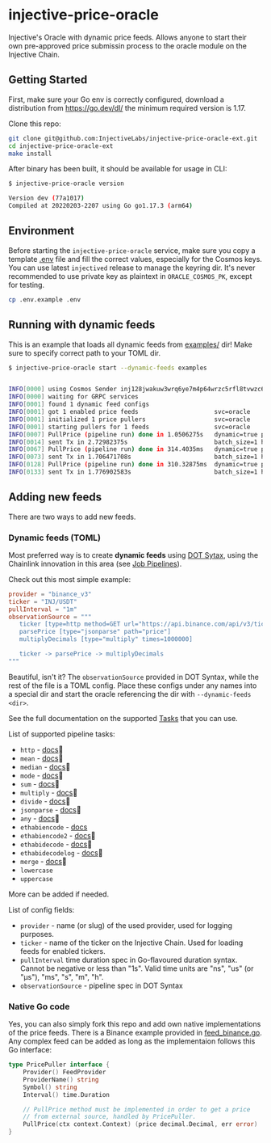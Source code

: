 # injective-price-oracle

Injective's Oracle with dynamic price feeds. Allows anyone to start their own pre-approved price submissin process to the oracle module on the Injective Chain.

## Getting Started

First, make sure your Go env is correctly configured, download a distribution from https://go.dev/dl/ the minimum required version is 1.17.

Clone this repo:

```bash
git clone git@github.com:InjectiveLabs/injective-price-oracle-ext.git
cd injective-price-oracle-ext
make install
```

After binary has been built, it should be available for usage in CLI:

```bash
$ injective-price-oracle version

Version dev (77a1017)
Compiled at 20220203-2207 using Go go1.17.3 (arm64)
```

## Environment

Before starting the `injective-price-oracle` service, make sure you copy a template [.env](.env.example) file and fill the correct values, especially for the Cosmos keys. You can use latest `injectived` release to manage the keyring dir. It's never recommended to use private key as plaintext in `ORACLE_COSMOS_PK`, except for testing.

```bash
cp .env.example .env
```

## Running with dynamic feeds

This is an example that loads all dynamic feeds from [examples/](examples/) dir! Make sure to specify correct path to your TOML dir.

```bash
$ injective-price-oracle start --dynamic-feeds examples


INFO[0000] using Cosmos Sender inj128jwakuw3wrq6ye7m4p64wrzc5rfl8tvwzc6s8
INFO[0000] waiting for GRPC services
INFO[0001] found 1 dynamic feed configs
INFO[0001] got 1 enabled price feeds                     svc=oracle
INFO[0001] initialized 1 price pullers                   svc=oracle
INFO[0001] starting pullers for 1 feeds                  svc=oracle
INFO[0007] PullPrice (pipeline run) done in 1.0506275s   dynamic=true provider=binance_v3 svc=oracle ticker=INJ/USDT
INFO[0014] sent Tx in 2.72982375s                        batch_size=1 hash=1D7D02BDBAEC200BD585E90215459E93C760A1317EFF9D83B822FA4F34AD6A03 svc=oracle timeout=true
INFO[0067] PullPrice (pipeline run) done in 314.4035ms   dynamic=true provider=binance_v3 svc=oracle ticker=INJ/USDT
INFO[0073] sent Tx in 1.706471708s                       batch_size=1 hash=6E3A6C8F7706DB0B0355C5691A628A56CD5A87BB14877D2F0D151178FCF2784A svc=oracle timeout=true
INFO[0128] PullPrice (pipeline run) done in 310.32875ms  dynamic=true provider=binance_v3 svc=oracle ticker=INJ/USDT
INFO[0133] sent Tx in 1.776902583s                       batch_size=1 hash=29D615079A891F25E5ADE167E78D478F8AA99CEEFED7DB47B3F5E71BFEDEB582 svc=oracle timeout=true
```

## Adding new feeds

There are two ways to add new feeds.

### Dynamic feeds (TOML)

Most preferred way is to create **dynamic feeds** using [DOT Sytax](https://en.wikipedia.org/wiki/DOT_(graph_description_language)), using the Chainlink innovation in this area (see [Job Pipelines](https://docs.chain.link/docs/jobs/task-types/pipelines/)).

Check out this most simple example:

```toml
provider = "binance_v3"
ticker = "INJ/USDT"
pullInterval = "1m"
observationSource = """
   ticker [type=http method=GET url="https://api.binance.com/api/v3/ticker/price?symbol=INJUSDT"];
   parsePrice [type="jsonparse" path="price"]
   multiplyDecimals [type="multiply" times=1000000]

   ticker -> parsePrice -> multiplyDecimals
"""
```

Beautiful, isn't it? The `observationSource` provided in DOT Syntax, while the rest of the file is a TOML config. Place these configs under any names into a special dir and start the oracle referencing the dir with `--dynamic-feeds <dir>`.

See the full documentation on the supported [Tasks](https://docs.chain.link/docs/tasks/) that you can use.

List of supported pipeline tasks:

* `http` - [docs](https://docs.chain.link/docs/jobs/task-types/http/)🔗
* `mean` - [docs](https://docs.chain.link/docs/jobs/task-types/mean/)🔗
* `median` - [docs](https://docs.chain.link/docs/jobs/task-types/median/)🔗
* `mode` - [docs](https://docs.chain.link/docs/jobs/task-types/mode/)🔗
* `sum` - [docs](https://docs.chain.link/docs/jobs/task-types/sum/)🔗
* `multiply` - [docs](https://docs.chain.link/docs/jobs/task-types/multiply/)🔗
* `divide` - [docs](https://docs.chain.link/docs/jobs/task-types/divide/)🔗
* `jsonparse` - [docs](https://docs.chain.link/docs/jobs/task-types/jsonparse/)🔗
* `any` - [docs](https://docs.chain.link/docs/jobs/task-types/any/)🔗
* `ethabiencode` - [docs](https://docs.chain.link/docs/jobs/task-types/eth-abi-encode/)
* `ethabiencode2` - [docs](https://github.com/smartcontractkit/chainlink/blob/develop/docs/CHANGELOG.md#enhanced-abi-encoding-support)🔗
* `ethabidecode` - [docs](https://docs.chain.link/docs/jobs/task-types/eth-abi-decode/)🔗
* `ethabidecodelog` - [docs](https://docs.chain.link/docs/jobs/task-types/eth-abi-decode-log/)🔗
* `merge` - [docs](https://github.com/smartcontractkit/chainlink/blob/develop/docs/CHANGELOG.md#merge-task-type)🔗
* `lowercase`
* `uppercase`

More can be added if needed.

List of config fields:

* `provider` - name (or slug) of the used provider, used for logging purposes.
* `ticker` - name of the ticker on the Injective Chain. Used for loading feeds for enabled tickers.
* `pullInterval` time duration spec in Go-flavoured duration syntax. Cannot be negative or less than "1s". Valid time units are "ns", "us" (or "µs"), "ms", "s", "m", "h".
* `observationSource` - pipeline spec in DOT Syntax

### Native Go code

Yes, you can also simply fork this repo and add own native implementations of the price feeds. There is a Binance example provided in [feed_binance.go](/oracle/feed_binance.go). Any complex feed can be added as long as the implementaion follows this Go interface:

```go
type PricePuller interface {
	Provider() FeedProvider
	ProviderName() string
	Symbol() string
	Interval() time.Duration

	// PullPrice method must be implemented in order to get a price
	// from external source, handled by PricePuller.
	PullPrice(ctx context.Context) (price decimal.Decimal, err error)
}
```
